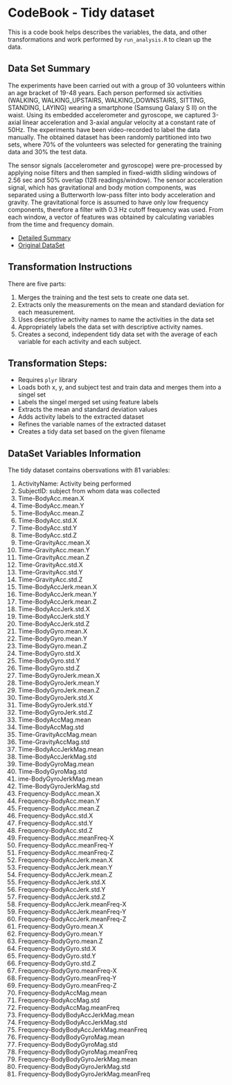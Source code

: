 # CodeBook - Tidy dataset

This is a code book helps describes the variables, the data, and other transformations and work performed by `run_analysis.R` to clean up the data.

## Data Set Summary

The experiments have been carried out with a group of 30 volunteers within an age bracket of 19-48 years. Each person performed six activities (WALKING, WALKING_UPSTAIRS, WALKING_DOWNSTAIRS, SITTING, STANDING, LAYING) wearing a smartphone (Samsung Galaxy S II) on the waist. Using its embedded accelerometer and gyroscope, we captured 3-axial linear acceleration and 3-axial angular velocity at a constant rate of 50Hz. The experiments have been video-recorded to label the data manually. The obtained dataset has been randomly partitioned into two sets, where 70% of the volunteers was selected for generating the training data and 30% the test data. 

The sensor signals (accelerometer and gyroscope) were pre-processed by applying noise filters and then sampled in fixed-width sliding windows of 2.56 sec and 50% overlap (128 readings/window). The sensor acceleration signal, which has gravitational and body motion components, was separated using a Butterworth low-pass filter into body acceleration and gravity. The gravitational force is assumed to have only low frequency components, therefore a filter with 0.3 Hz cutoff frequency was used. From each window, a vector of features was obtained by calculating variables from the time and frequency domain.

* [Detailed Summary](http://archive.ics.uci.edu/ml/datasets/Human+Activity+Recognition+Using+Smartphones)
* [Original DataSet](https://d396qusza40orc.cloudfront.net/getdata%2Fprojectfiles%2FUCI%20HAR%20Dataset.zip )

## Transformation Instructions

There are five parts:

1. Merges the training and the test sets to create one data set.
2. Extracts only the measurements on the mean and standard deviation for each measurement.
3. Uses descriptive activity names to name the activities in the data set
4. Appropriately labels the data set with descriptive activity names.
5. Creates a second, independent tidy data set with the average of each variable for each activity and each subject.

## Transformation Steps:

* Requires `plyr` library
* Loads both x, y, and subject test and train data and merges them into a singel set
* Labels the singel merged set using feature labels
* Extracts the mean and standard deviation values
* Adds activity labels to the extracted dataset
* Refines the variable names of the extracted dataset
* Creates a tidy data set based on the given filename

## DataSet Variables Information

The tidy dataset contains obersvations with 81 variables:

1. ActivityName: Activity being performed
2. SubjectID: subject from whom data was collected
3. Time-BodyAcc.mean.X
4. Time-BodyAcc.mean.Y
5. Time-BodyAcc.mean.Z
6. Time-BodyAcc.std.X
7. Time-BodyAcc.std.Y
8. Time-BodyAcc.std.Z
9. Time-GravityAcc.mean.X
10. Time-GravityAcc.mean.Y
11. Time-GravityAcc.mean.Z
12. Time-GravityAcc.std.X
13. Time-GravityAcc.std.Y
14. Time-GravityAcc.std.Z
15. Time-BodyAccJerk.mean.X
16. Time-BodyAccJerk.mean.Y
17. Time-BodyAccJerk.mean.Z
18. Time-BodyAccJerk.std.X
19. Time-BodyAccJerk.std.Y
20. Time-BodyAccJerk.std.Z
21. Time-BodyGyro.mean.X
22. Time-BodyGyro.mean.Y
23. Time-BodyGyro.mean.Z
24. Time-BodyGyro.std.X
25. Time-BodyGyro.std.Y
26. Time-BodyGyro.std.Z
27. Time-BodyGyroJerk.mean.X
28. Time-BodyGyroJerk.mean.Y
29. Time-BodyGyroJerk.mean.Z
30. Time-BodyGyroJerk.std.X
31. Time-BodyGyroJerk.std.Y
32. Time-BodyGyroJerk.std.Z
33. Time-BodyAccMag.mean
34. Time-BodyAccMag.std
35. Time-GravityAccMag.mean
36. Time-GravityAccMag.std
37. Time-BodyAccJerkMag.mean
38. Time-BodyAccJerkMag.std
39. Time-BodyGyroMag.mean
40. Time-BodyGyroMag.std
41. ime-BodyGyroJerkMag.mean
42. Time-BodyGyroJerkMag.std
43. Frequency-BodyAcc.mean.X
44. Frequency-BodyAcc.mean.Y
45. Frequency-BodyAcc.mean.Z
46. Frequency-BodyAcc.std.X
47. Frequency-BodyAcc.std.Y
48. Frequency-BodyAcc.std.Z
49. Frequency-BodyAcc.meanFreq-X
50. Frequency-BodyAcc.meanFreq-Y
51. Frequency-BodyAcc.meanFreq-Z
52. Frequency-BodyAccJerk.mean.X
53. Frequency-BodyAccJerk.mean.Y
54. Frequency-BodyAccJerk.mean.Z
55. Frequency-BodyAccJerk.std.X
56. Frequency-BodyAccJerk.std.Y
57. Frequency-BodyAccJerk.std.Z
58. Frequency-BodyAccJerk.meanFreq-X
59. Frequency-BodyAccJerk.meanFreq-Y
60. Frequency-BodyAccJerk.meanFreq-Z
61. Frequency-BodyGyro.mean.X
62. Frequency-BodyGyro.mean.Y
63. Frequency-BodyGyro.mean.Z
64. Frequency-BodyGyro.std.X
65. Frequency-BodyGyro.std.Y
66. Frequency-BodyGyro.std.Z
67. Frequency-BodyGyro.meanFreq-X
68. Frequency-BodyGyro.meanFreq-Y
69. Frequency-BodyGyro.meanFreq-Z
70. Frequency-BodyAccMag.mean
71. Frequency-BodyAccMag.std
72. Frequency-BodyAccMag.meanFreq
73. Frequency-BodyBodyAccJerkMag.mean
74. Frequency-BodyBodyAccJerkMag.std
75. Frequency-BodyBodyAccJerkMag.meanFreq
76. Frequency-BodyBodyGyroMag.mean
77. Frequency-BodyBodyGyroMag.std
78. Frequency-BodyBodyGyroMag.meanFreq
79. Frequency-BodyBodyGyroJerkMag.mean
80. Frequency-BodyBodyGyroJerkMag.std
81. Frequency-BodyBodyGyroJerkMag.meanFreq